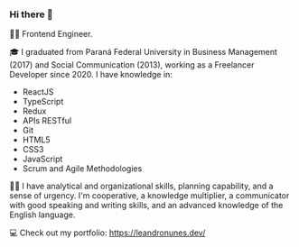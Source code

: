 ### Hi there 👋

👋🏽 Frontend Engineer.

🎓 I graduated from Paraná Federal University in Business Management (2017) and Social Communication (2013), working as a Freelancer Developer since 2020. I have knowledge in:

- ReactJS
- TypeScript
- Redux
- APIs RESTful
- Git
- HTML5
- CSS3
- JavaScript
- Scrum and Agile Methodologies

💪🏽 I have analytical and organizational skills, planning capability, and a sense of urgency. I'm cooperative, a knowledge multiplier, a communicator with good speaking and writing skills, and an advanced knowledge of the English language.

💻 Check out my portfolio: https://leandronunes.dev/

